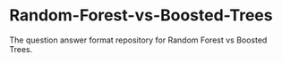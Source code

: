 # Random-Forest-vs-Boosted-Trees
The question answer format repository for Random Forest vs Boosted Trees.
